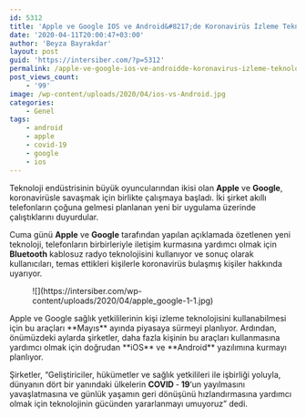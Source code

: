 ```yaml
---
id: 5312
title: 'Apple ve Google IOS ve Android&#8217;de Koronavirüs İzleme Teknolojisi Geliştiriyor'
date: '2020-04-11T20:00:47+03:00'
author: 'Beyza Bayrakdar'
layout: post
guid: 'https://intersiber.com/?p=5312'
permalink: /apple-ve-google-ios-ve-androidde-koronavirus-izleme-teknolojisi-gelistiriyor/
post_views_count:
    - '99'
image: /wp-content/uploads/2020/04/ios-vs-Android.jpg
categories:
    - Genel
tags:
    - android
    - apple
    - covid-19
    - google
    - ios
---
```


Teknoloji endüstrisinin büyük oyuncularından ikisi olan **Apple** ve **Google**, koronavirüsle savaşmak için birlikte çalışmaya başladı. İki şirket akıllı telefonların çoğuna gelmesi planlanan yeni bir uygulama üzerinde çalıştıklarını duyurdular.

Cuma günü **Apple** ve **Google** tarafından yapılan açıklamada özetlenen yeni teknoloji, telefonların birbirleriyle iletişim kurmasına yardımcı olmak için **Bluetooth** kablosuz radyo teknolojisini kullanıyor ve sonuç olarak kullanıcıları, temas ettikleri kişilerle koronavirüs bulaşmış kişiler hakkında uyarıyor.

<figure class="wp-block-image size-large">![](https://intersiber.com/wp-content/uploads/2020/04/apple_google-1-1.jpg)</figure>Apple ve Google sağlık yetkililerinin kişi izleme teknolojisini kullanabilmesi için bu araçları **Mayıs** ayında piyasaya sürmeyi planlıyor. Ardından, önümüzdeki aylarda şirketler, daha fazla kişinin bu araçları kullanmasına yardımcı olmak için doğrudan **iOS** ve **Android** yazılımına kurmayı planlıyor.

Şirketler, “Geliştiriciler, hükümetler ve sağlık yetkilileri ile işbirliği yoluyla, dünyanın dört bir yanındaki ülkelerin **COVID** ‑ **19**‘un yayılmasını yavaşlatmasına ve günlük yaşamın geri dönüşünü hızlandırmasına yardımcı olmak için teknolojinin gücünden yararlanmayı umuyoruz” dedi.